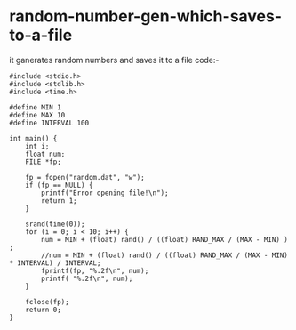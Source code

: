 # random-number-gen-which-saves-to-a-file
it ganerates random numbers and saves it to a file 
code:-
```
#include <stdio.h>
#include <stdlib.h>
#include <time.h>

#define MIN 1
#define MAX 10
#define INTERVAL 100

int main() {
    int i;
    float num;
    FILE *fp;

    fp = fopen("random.dat", "w");
    if (fp == NULL) {
        printf("Error opening file!\n");
        return 1;
    }

    srand(time(0));
    for (i = 0; i < 10; i++) {
        num = MIN + (float) rand() / ((float) RAND_MAX / (MAX - MIN) ) ;
        //num = MIN + (float) rand() / ((float) RAND_MAX / (MAX - MIN) * INTERVAL) / INTERVAL;
        fprintf(fp, "%.2f\n", num);
        printf( "%.2f\n", num);
    }

    fclose(fp);
    return 0;
}
```
